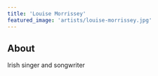 ```yaml
---
title: 'Louise Morrissey'
featured_image: 'artists/louise-morrissey.jpg'
---
```


## About

Irish singer and songwriter
